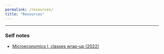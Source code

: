 ```yaml
---
permalink: /resources/
title: "Resources"
---
```


------

### Self notes
- <ins><a href="/files/wrapup_microeconomics-i.pdf" style="text-decoration:none;">Microeconomics I, classes wrap-up (2022)</a></ins>
